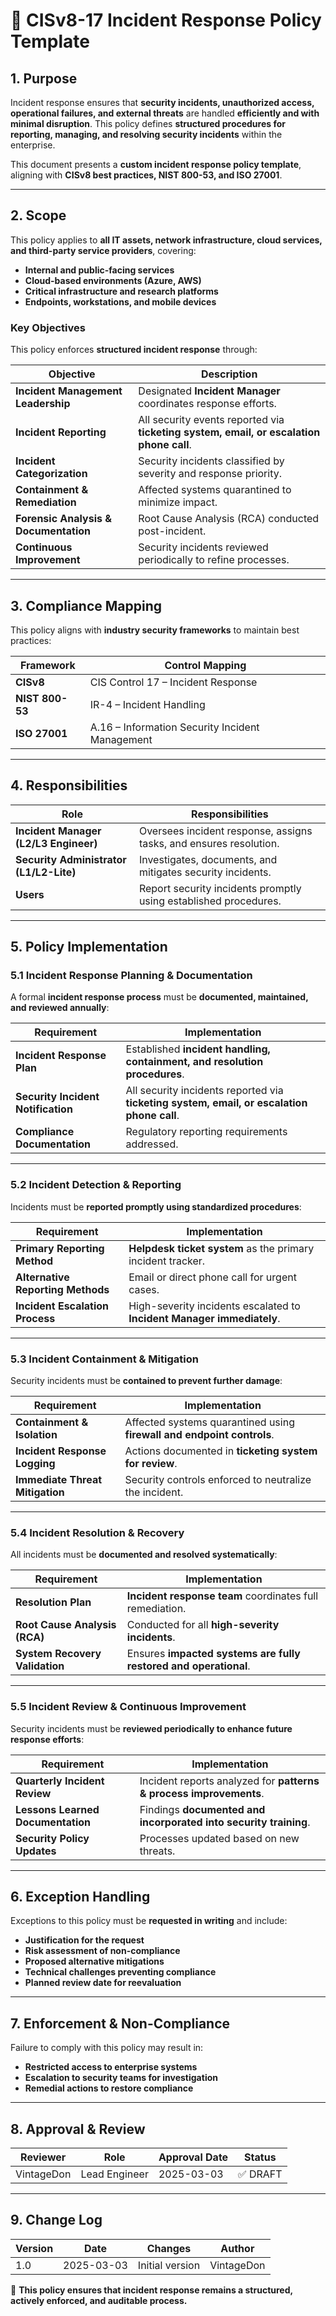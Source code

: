 <!-- ---
title: "CISv8-17 Incident Response Policy Template"
description: "Defines the incident response policy template, ensuring structured identification, reporting, containment, and resolution of security incidents."
author: "VintageDon"
tags: ["CISv8", "Incident Response", "Security Policy", "Compliance", "Threat Management"]
category: "Compliance"
kb_type: "Policy Template"
version: "1.0"
status: "Draft"
last_updated: "2025-03-03"
---
 -->

# **📜 CISv8-17 Incident Response Policy Template**

## **1. Purpose**  

Incident response ensures that **security incidents, unauthorized access, operational failures, and external threats** are handled **efficiently and with minimal disruption**. This policy defines **structured procedures for reporting, managing, and resolving security incidents** within the enterprise.

This document presents a **custom incident response policy template**, aligning with **CISv8 best practices, NIST 800-53, and ISO 27001**.

---

## **2. Scope**  

This policy applies to **all IT assets, network infrastructure, cloud services, and third-party service providers**, covering:

- **Internal and public-facing services**
- **Cloud-based environments (Azure, AWS)**
- **Critical infrastructure and research platforms**
- **Endpoints, workstations, and mobile devices**

### **Key Objectives**  

This policy enforces **structured incident response** through:

| **Objective** | **Description** |
|--------------|----------------|
| **Incident Management Leadership** | Designated **Incident Manager** coordinates response efforts. |
| **Incident Reporting** | All security events reported via **ticketing system, email, or escalation phone call**. |
| **Incident Categorization** | Security incidents classified by severity and response priority. |
| **Containment & Remediation** | Affected systems quarantined to minimize impact. |
| **Forensic Analysis & Documentation** | Root Cause Analysis (RCA) conducted post-incident. |
| **Continuous Improvement** | Security incidents reviewed periodically to refine processes. |

---

## **3. Compliance Mapping**  

This policy aligns with **industry security frameworks** to maintain best practices:  

| **Framework** | **Control Mapping** |
|--------------|------------------|
| **CISv8** | CIS Control 17 – Incident Response |
| **NIST 800-53** | IR-4 – Incident Handling |
| **ISO 27001** | A.16 – Information Security Incident Management |

---

## **4. Responsibilities**  

| **Role** | **Responsibilities** |
|---------|----------------------|
| **Incident Manager (L2/L3 Engineer)** | Oversees incident response, assigns tasks, and ensures resolution. |
| **Security Administrator (L1/L2-Lite)** | Investigates, documents, and mitigates security incidents. |
| **Users** | Report security incidents promptly using established procedures. |

---

## **5. Policy Implementation**  

### **5.1 Incident Response Planning & Documentation**  

A formal **incident response process** must be **documented, maintained, and reviewed annually**:  

| **Requirement** | **Implementation** |
|--------------|------------------|
| **Incident Response Plan** | Established **incident handling, containment, and resolution procedures**. |
| **Security Incident Notification** | All security incidents reported via **ticketing system, email, or escalation phone call**. |
| **Compliance Documentation** | Regulatory reporting requirements addressed. |

---

### **5.2 Incident Detection & Reporting**  

Incidents must be **reported promptly using standardized procedures**:  

| **Requirement** | **Implementation** |
|--------------|------------------|
| **Primary Reporting Method** | **Helpdesk ticket system** as the primary incident tracker. |
| **Alternative Reporting Methods** | Email or direct phone call for urgent cases. |
| **Incident Escalation Process** | High-severity incidents escalated to **Incident Manager immediately**. |

---

### **5.3 Incident Containment & Mitigation**  

Security incidents must be **contained to prevent further damage**:  

| **Requirement** | **Implementation** |
|--------------|------------------|
| **Containment & Isolation** | Affected systems quarantined using **firewall and endpoint controls**. |
| **Incident Response Logging** | Actions documented in **ticketing system for review**. |
| **Immediate Threat Mitigation** | Security controls enforced to neutralize the incident. |

---

### **5.4 Incident Resolution & Recovery**  

All incidents must be **documented and resolved systematically**:  

| **Requirement** | **Implementation** |
|--------------|------------------|
| **Resolution Plan** | **Incident response team** coordinates full remediation. |
| **Root Cause Analysis (RCA)** | Conducted for all **high-severity incidents**. |
| **System Recovery Validation** | Ensures **impacted systems are fully restored and operational**. |

---

### **5.5 Incident Review & Continuous Improvement**  

Security incidents must be **reviewed periodically to enhance future response efforts**:  

| **Requirement** | **Implementation** |
|--------------|------------------|
| **Quarterly Incident Review** | Incident reports analyzed for **patterns & process improvements**. |
| **Lessons Learned Documentation** | Findings **documented and incorporated into security training**. |
| **Security Policy Updates** | Processes updated based on new threats. |

---

## **6. Exception Handling**  

Exceptions to this policy must be **requested in writing** and include:  

- **Justification for the request**  
- **Risk assessment of non-compliance**  
- **Proposed alternative mitigations**  
- **Technical challenges preventing compliance**  
- **Planned review date for reevaluation**  

---

## **7. Enforcement & Non-Compliance**  

Failure to comply with this policy may result in:  

- **Restricted access to enterprise systems**  
- **Escalation to security teams for investigation**  
- **Remedial actions to restore compliance**  

---

## **8. Approval & Review**  

| **Reviewer** | **Role** | **Approval Date** | **Status** |
|-------------|---------|------------------|------------|
| VintageDon | Lead Engineer | 2025-03-03 | ✅ DRAFT |  

---

## **9. Change Log**  

| **Version** | **Date** | **Changes** | **Author** |
|------------|---------|-------------|------------|
| 1.0 | 2025-03-03 | Initial version | VintageDon |

🚀 **This policy ensures that incident response remains a structured, actively enforced, and auditable process.**


